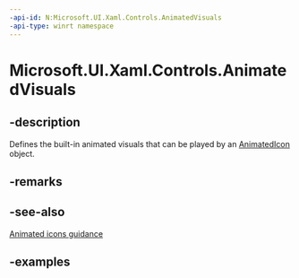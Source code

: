 ```yaml
---
-api-id: N:Microsoft.UI.Xaml.Controls.AnimatedVisuals
-api-type: winrt namespace
---
```


# Microsoft.UI.Xaml.Controls.AnimatedVisuals

## -description

Defines the built-in animated visuals that can be played by an [AnimatedIcon](../microsoft.ui.xaml.controls/animatedicon.md) object.

## -remarks

## -see-also

[Animated icons guidance](/windows/uwp/design/controls-and-patterns/animated-icon)

## -examples
